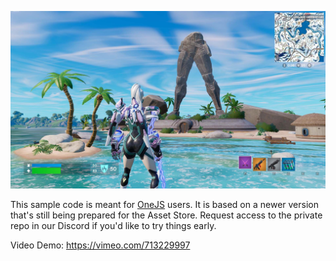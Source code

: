 ![Fortnite UI in Unity](/resources/res.jpg?raw=true "Fortnite UI in Unity")

This sample code is meant for [OneJS](https://onejs.com) users. It is based on a newer version that's still being prepared for the Asset Store. Request access to the private repo in our Discord if you'd like to try things early. 

Video Demo: https://vimeo.com/713229997
